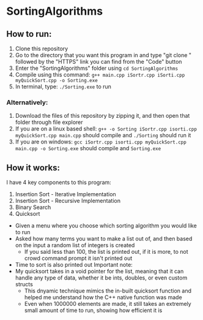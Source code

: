 # SortingAlgorithms

## How to run:

1. Clone this repository 
2. Go to the directory that you want this program in and type "git clone " followed by the "HTTPS" link you can find from the "Code" button
3. Enter the "SortingAlgorithms" folder using ```cd SortingAlgorithms```
4. Compile using this command: ```g++ main.cpp iSortr.cpp iSorti.cpp myQuickSort.cpp -o Sorting.exe```
5. In terminal, type: ```./Sorting.exe``` to run

### Alternatively:
1. Download the files of this repository by zipping it, and then open that folder through file explorer
2. If you are on a linux based shell: ```g++ -o Sorting iSortr.cpp isorti.cpp myQuickSort.cpp main.cpp``` should compile and ```./Sorting``` should run it
3. If you are on windows: ```gcc iSortr.cpp isorti.cpp myQuickSort.cpp main.cpp -o Sorting.exe``` should compile and ```Sorting.exe```

## How it works:

I have 4 key components to this program:
1. Insertion Sort - Iterative Implementation
2. Insertion Sort - Recursive Implementation
3. Binary Search
4. Quicksort 

* Given a menu where you choose which sorting algorithm you would like to run
* Asked how many terms you want to make a list out of, and then based on the input a random list of integers is created
  - If you said less than 100, the list is printed out, if it is more, to not crowd command prompt it isn't printed out
* Time to sort is also printed out
Important note:
* My quicksort takes in a void pointer for the list, meaning that it can handle any type of data, whether it be ints, doubles, or even custom structs
  - This dnyamic technique mimics the in-built quicksort function and helped me understand how the C++ native function was made
  - Even when 1000000 elements are made, it still takes an extremely small amount of time to run, showing how efficient it is
